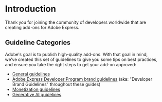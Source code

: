 # Introduction

Thank you for joining the community of developers worldwide that are creating add-ons for Adobe Express.

## Guideline Categories

Adobe's goal is to publish high-quality add-ons. With that goal in mind, we’ve created this set of guidelines to give you some tips on best practices, and ensure you take the right steps to get your add-on approved:

- [General guidelines](./general/index.md)
- [Adobe Express Developer Program brand guidelines](./brand-guidelines.md) (aka: "Developer Brand Guidelines" throughout these guides)
- [Monetization guidelines](./monetization.md)
- [Generative AI guidelines](./genai/index.md)
